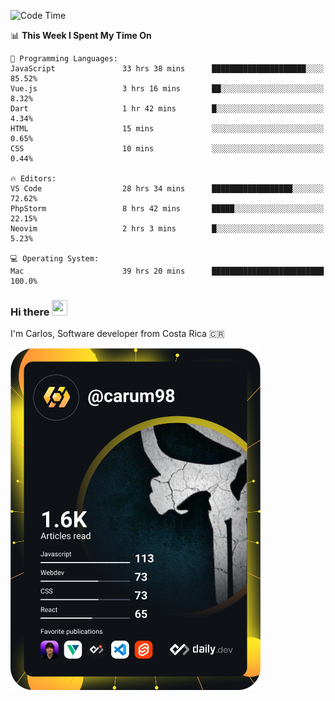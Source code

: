 
<!--START_SECTION:waka-->
![Code Time](http://img.shields.io/badge/Code%20Time-9%2C257%20hrs%201%20min-blue)

📊 **This Week I Spent My Time On** 

```text
💬 Programming Languages: 
JavaScript               33 hrs 38 mins      █████████████████████░░░░   85.52% 
Vue.js                   3 hrs 16 mins       ██░░░░░░░░░░░░░░░░░░░░░░░   8.32% 
Dart                     1 hr 42 mins        █░░░░░░░░░░░░░░░░░░░░░░░░   4.34% 
HTML                     15 mins             ░░░░░░░░░░░░░░░░░░░░░░░░░   0.65% 
CSS                      10 mins             ░░░░░░░░░░░░░░░░░░░░░░░░░   0.44%

🔥 Editors: 
VS Code                  28 hrs 34 mins      ██████████████████░░░░░░░   72.62% 
PhpStorm                 8 hrs 42 mins       █████░░░░░░░░░░░░░░░░░░░░   22.15% 
Neovim                   2 hrs 3 mins        █░░░░░░░░░░░░░░░░░░░░░░░░   5.23%

💻 Operating System: 
Mac                      39 hrs 20 mins      █████████████████████████   100.0%

```


<!--END_SECTION:waka-->

### Hi there <img src="https://media.giphy.com/media/hvRJCLFzcasrR4ia7z/giphy.gif" width="25px" height="25px">

I'm Carlos, Software developer from Costa Rica 🇨🇷

<a href="https://app.daily.dev/carum98"><img src="https://github.com/carum98/carum98/blob/main/devcard.svg" width="400" alt="Carlos Umaña Acevedo's Dev Card"/></a>
